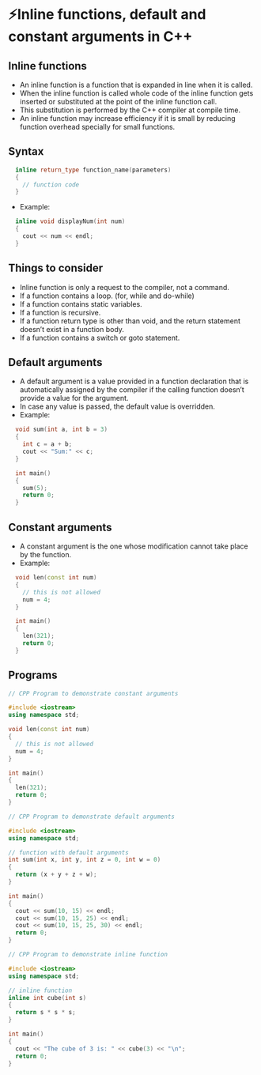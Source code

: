 # ⚡Inline functions, default and constant arguments in C++

## Inline functions

- An inline function is a function that is expanded in line when it is called.
- When the inline function is called whole code of the inline function gets inserted or substituted at the point of the inline function call.
- This substitution is performed by the C++ compiler at compile time.
- An inline function may increase efficiency if it is small by reducing function overhead specially for small functions.

## Syntax

```cpp
  inline return_type function_name(parameters)
  {
    // function code
  }
```

- Example:

```cpp
  inline void displayNum(int num)
  {
    cout << num << endl;
  }
```

## Things to consider

- Inline function is only a request to the compiler, not a command.
- If a function contains a loop. (for, while and do-while)
- If a function contains static variables.
- If a function is recursive.
- If a function return type is other than void, and the return statement doesn’t exist in a function body.
- If a function contains a switch or goto statement.

## Default arguments

- A default argument is a value provided in a function declaration that is automatically assigned by the compiler if the calling function doesn’t provide a value for the argument.
- In case any value is passed, the default value is overridden.
- Example:

```cpp
  void sum(int a, int b = 3)
  {
    int c = a + b;
    cout << "Sum:" << c;
  }

  int main()
  {
    sum(5);
    return 0;
  }
```

## Constant arguments

- A constant argument is the one whose modification cannot take place by the function.
- Example:

```cpp
  void len(const int num)
  {
    // this is not allowed
    num = 4;
  }

  int main()
  {
    len(321);
    return 0;
  }
```

## Programs

```cpp
// CPP Program to demonstrate constant arguments

#include <iostream>
using namespace std;

void len(const int num)
{
  // this is not allowed
  num = 4;
}

int main()
{
  len(321);
  return 0;
}
```

```cpp
// CPP Program to demonstrate default arguments

#include <iostream>
using namespace std;

// function with default arguments
int sum(int x, int y, int z = 0, int w = 0)
{
  return (x + y + z + w);
}

int main()
{
  cout << sum(10, 15) << endl;
  cout << sum(10, 15, 25) << endl;
  cout << sum(10, 15, 25, 30) << endl;
  return 0;
}
```

```cpp
// CPP Program to demonstrate inline function

#include <iostream>
using namespace std;

// inline function
inline int cube(int s)
{
  return s * s * s;
}

int main()
{
  cout << "The cube of 3 is: " << cube(3) << "\n";
  return 0;
}

```
